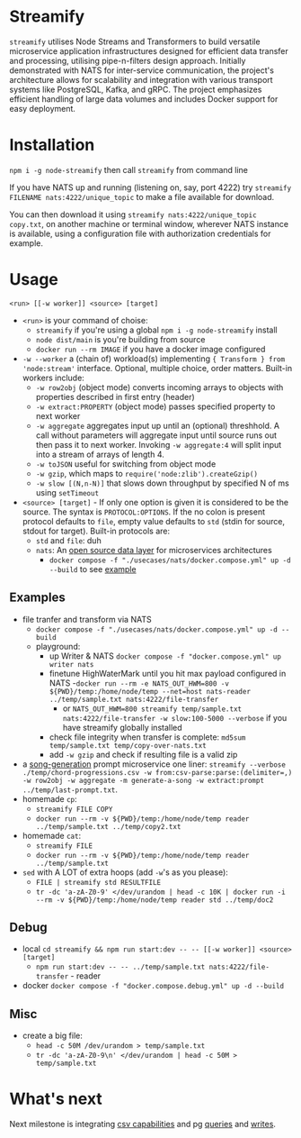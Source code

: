 # Streamify

`streamify` utilises Node Streams and Transformers to build versatile microservice application infrastructures designed for efficient data transfer and processing, utilising pipe-n-filters design approach. 
Initially demonstrated with NATS for inter-service communication, the project's architecture allows for scalability and integration with various transport systems like PostgreSQL, Kafka, and gRPC. 
The project emphasizes efficient handling of large data volumes and includes Docker support for easy deployment.

# Installation

`npm i -g node-streamify` then call `streamify` from command line

If you have NATS up and running (listening on, say, port 4222) try `streamify FILENAME nats:4222/unique_topic` to make a file available for download.

You can then download it using `streamify nats:4222/unique_topic copy.txt`, on another machine or terminal window, wherever NATS instance is available, using a configuration file with authorization credentials for example.

# Usage

`<run> [[-w worker]] <source> [target]`

- `<run>` is your command of choise:
  - `streamify` if you're using a global `npm i -g node-streamify` install
  - `node dist/main` is you're building from source
  - `docker run --rm IMAGE` if you have a docker image configured
- `-w --worker` a (chain of) workload(s) implementing `{ Transform } from 'node:stream'` interface. Optional, multiple choice, order matters.
  Built-in workers include:
  - `-w row2obj` (object mode) converts incoming arrays to objects with properties described in first entry (header)
  - `-w extract:PROPERTY` (object mode) passes specified property to next worker
  - `-w aggregate` aggregates input up until an (optional) threshhold. A call without parameters will aggregate input until source runs out then pass it to next worker. Invoking `-w aggregate:4` will split input into a stream of arrays of length 4.
  - `-w toJSON` useful for switching from object mode
  - `-w gzip`, which maps to `require('node:zlib').createGzip()`
  - `-w slow [(N,n-N)]` that slows down throughput by specified N of ms using `setTimeout`
- `<source> [target]` - If only one option is given it is considered to be the source.
  The syntax is `PROTOCOL:OPTIONS`. If the no colon is present protocol defaults to `file`, empty value defaults to `std` (stdin for source, stdout for target).
  Built-in protocols are:
  - `std` and `file`: duh
  - `nats`: An [open source data layer](https://docs.nats.io/) for microservices architectures
    - `docker compose -f "./usecases/nats/docker.compose.yml" up -d --build` to see [example](./usecases/nats/docker.compose.yml)

## Examples
- file tranfer and transform via NATS
  - `docker compose -f "./usecases/nats/docker.compose.yml" up -d --build`
  - playground:
    - up Writer & NATS `docker compose -f "docker.compose.yml" up writer nats`
    - finetune HighWaterMark until you hit max payload configured in NATS
      -`docker run --rm -e NATS_OUT_HWM=800 -v ${PWD}/temp:/home/node/temp --net=host nats-reader ../temp/sample.txt nats:4222/file-transfer`
      - or `NATS_OUT_HWM=800 streamify temp/sample.txt nats:4222/file-transfer -w slow:100-5000 --verbose` if you have streamify globally installed
    - check file integrity when transfer is complete: `md5sum temp/sample.txt temp/copy-over-nats.txt`
    - add `-w gzip` and check if resulting file is a valid zip
- a [song-generation](./usecases//csv/README.md) prompt microservice one liner: `streamify --verbose ./temp/chord-progressions.csv -w from:csv-parse:parse:(delimiter=,) -w row2obj -w aggregate -m generate-a-song -w extract:prompt ../temp/last-prompt.txt`.
- homemade `cp`: 
  - `streamify FILE COPY`
  - `docker run --rm -v ${PWD}/temp:/home/node/temp reader ../temp/sample.txt ../temp/copy2.txt`
- homemade `cat`: 
  - `streamify FILE`
  - `docker run --rm -v ${PWD}/temp:/home/node/temp reader ../temp/sample.txt`
- `sed` with A LOT of extra hoops (add `-w`'s as you please): 
  - `FILE | streamify std RESULTFILE`
  - `tr -dc 'a-zA-Z0-9' </dev/urandom | head -c 10K | docker run -i --rm -v ${PWD}/temp:/home/node/temp reader std ../temp/doc2`
## Debug
- local `cd streamify && npm run start:dev -- -- [[-w worker]] <source> [target]`
  - `npm run start:dev -- -- ../temp/sample.txt nats:4222/file-transfer` - reader
- docker `docker compose -f "docker.compose.debug.yml" up -d --build`
## Misc
- create a big file: 
  - `head -c 50M /dev/urandom > temp/sample.txt` 
  - `tr -dc 'a-zA-Z0-9\n' </dev/urandom | head -c 50M > temp/sample.txt`

# What's next

Next milestone is integrating [csv capabilities](https://github.com/adaltas/node-csv/blob/master/packages/stream-transform/README.md) and pg [queries](https://www.npmjs.com/package/pg-query-stream) and [writes](https://github.com/brianc/node-pg-copy-streams). 
